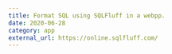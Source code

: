 ```yaml
---
title: Format SQL using SQLFluff in a webpp.
date: 2020-06-28
category: app
external_url: https://online.sqlfluff.com/
---
```

